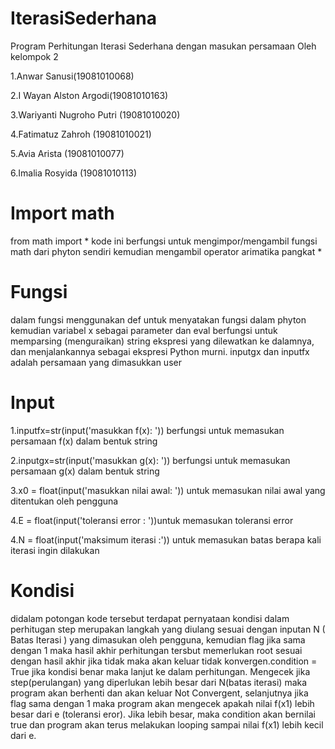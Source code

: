 # IterasiSederhana
Program Perhitungan Iterasi Sederhana dengan masukan persamaan
Oleh kelompok 2

1.Anwar Sanusi(19081010068)

2.I Wayan Alston Argodi(19081010163)

3.Wariyanti Nugroho Putri (19081010020)

4.Fatimatuz Zahroh (19081010021)

5.Avia Arista (19081010077)

6.Imalia Rosyida (19081010113)

# Import math
from math import * kode ini berfungsi untuk mengimpor/mengambil fungsi math dari phyton sendiri kemudian mengambil operator arimatika pangkat *

# Fungsi
dalam fungsi menggunakan def untuk menyatakan fungsi dalam phyton kemudian variabel x sebagai parameter dan eval berfungsi untuk memparsing (menguraikan) string ekspresi yang dilewatkan ke dalamnya, dan menjalankannya sebagai ekspresi Python murni.
inputgx  dan inputfx adalah persamaan yang dimasukkan user

# Input

1.inputfx=str(input('masukkan f(x): ')) berfungsi untuk memasukan persamaan f(x) dalam bentuk string

2.inputgx=str(input('masukkan g(x): ')) berfungsi untuk memasukan persamaan g(x) dalam bentuk string

3.x0 = float(input('masukkan nilai awal: ')) untuk memasukan nilai awal yang ditentukan oleh pengguna

4.E = float(input('toleransi error : '))untuk memasukan toleransi error

4.N = float(input('maksimum iterasi :')) untuk memasukan batas berapa kali iterasi ingin dilakukan

# Kondisi
didalam potongan kode tersebut terdapat pernyataan kondisi dalam perhitugan step merupakan langkah yang diulang sesuai dengan inputan N ( Batas Iterasi ) yang dimasukan oleh pengguna, kemudian flag jika sama dengan 1 maka hasil akhir perhitungan tersbut memerlukan root sesuai dengan hasil akhir jika tidak maka akan keluar tidak konvergen.condition = True jika kondisi benar maka lanjut ke dalam perhitungan.
Mengecek jika step(perulangan) yang diperlukan lebih besar dari N(batas iterasi) maka program akan berhenti dan akan keluar Not Convergent, selanjutnya jika flag sama dengan 1 maka program akan mengecek apakah nilai f(x1) lebih besar dari e (toleransi eror). Jika lebih besar, maka condition akan bernilai true dan program akan terus melakukan looping sampai nilai f(x1) lebih kecil dari e.
